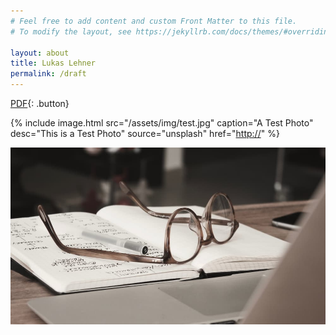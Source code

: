 ```yaml
---
# Feel free to add content and custom Front Matter to this file.
# To modify the layout, see https://jekyllrb.com/docs/themes/#overriding-theme-defaults

layout: about
title: Lukas Lehner
permalink: /draft
---
```


[PDF](http://www.google.com){: .button}

{% include image.html src="/assets/img/test.jpg"
                      caption="A Test Photo" 
                      desc="This is a Test Photo"
                      source="unsplash"
                      href="[http://](https://supertracker.spi.ox.ac.uk/)" %}


![A Test Photo](/assets/img/test.jpg)
